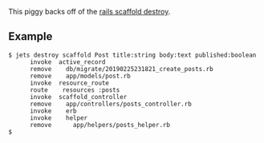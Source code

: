 This piggy backs off of the [rails scaffold destroy](https://guides.rubyonrails.org/command_line.html#rails-destroy).

## Example

    $ jets destroy scaffold Post title:string body:text published:boolean
          invoke  active_record
          remove    db/migrate/20190225231821_create_posts.rb
          remove    app/models/post.rb
          invoke  resource_route
          route    resources :posts
          invoke  scaffold_controller
          remove    app/controllers/posts_controller.rb
          invoke    erb
          invoke    helper
          remove      app/helpers/posts_helper.rb
    $

